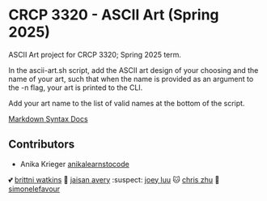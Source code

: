 # CRCP 3320 - ASCII Art (Spring 2025)

ASCII Art project for CRCP 3320; Spring 2025 term.

In the ascii-art.sh script, add the ASCII art design of your choosing and the name of your art, such that when the name is provided as an argument to the -n flag, your art is printed to the CLI.

Add your art name to the list of valid names at the bottom of the script.

[Markdown Syntax Docs](https://docs.github.com/en/get-started/writing-on-github/getting-started-with-writing-and-formatting-on-github/basic-writing-and-formatting-syntax)

## Contributors

- Anika Krieger [anikalearnstocode](https://github.com/anikalearnstocode)
 

:two_hearts: [brittni watkins](https://blwatkins.github.io/)
:teddy_bear: [jaisan avery](https://github.com/JaisanAvery)
:suspect: [joey luu](https://github.com/JavaGamer)
:cat: [chris zhu](http://github.com/chriszq)
:star2: [simonelefavour](http://github.com/simonelefavour)
